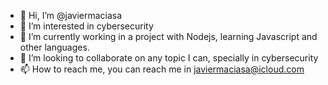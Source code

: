 - 👋 Hi, I’m @javiermaciasa
- 👀 I’m interested in cybersecurity
- 🌱 I’m currently working in a project with Nodejs, learning Javascript and other languages.
- 💞️ I’m looking to collaborate on any topic I can, specially in cybersecurity
- 📫 How to reach me, you can reach me in javiermaciasa@icloud.com

<!---
javiermaciasa/javiermaciasa is a ✨ special ✨ repository because its `README.md` (this file) appears on your GitHub profile.
You can click the Preview link to take a look at your changes.
--->
